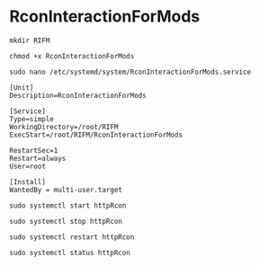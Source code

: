 # RconInteractionForMods

```
mkdir RIFM
```
```
chmod +x RconInteractionForMods
```
```
sudo nano /etc/systemd/system/RconInteractionForMods.service
```
```
[Unit]
Description=RconInteractionForMods

[Service]
Type=simple
WorkingDirectory=/root/RIFM
ExecStart=/root/RIFM/RconInteractionForMods

RestartSec=1
Restart=always
User=root

[Install]
WantedBy = multi-user.target
```
```
sudo systemctl start httpRcon
```
```
sudo systemctl stop httpRcon
```
```
sudo systemctl restart httpRcon
```
```
sudo systemctl status httpRcon
```
